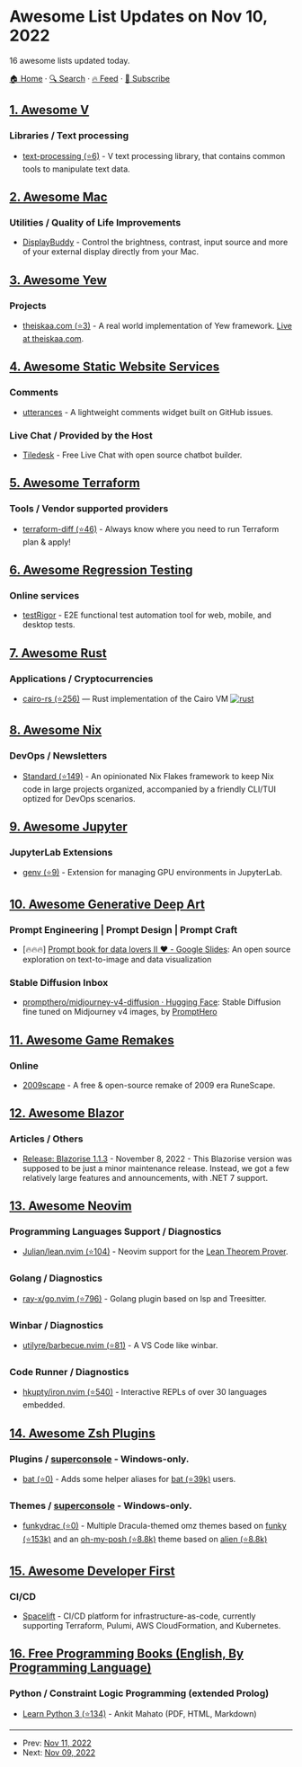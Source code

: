 # Awesome List Updates on Nov 10, 2022

16 awesome lists updated today.

[🏠 Home](/README.md) · [🔍 Search](https://www.trackawesomelist.com/search/) · [🔥 Feed](https://www.trackawesomelist.com/rss.xml) · [📮 Subscribe](https://trackawesomelist.us17.list-manage.com/subscribe?u=d2f0117aa829c83a63ec63c2f&id=36a103854c)



## [1. Awesome V](/content/vlang/awesome-v/README.md)

### Libraries / Text processing

*   [text-processing (⭐6)](https://github.com/ArtemkaKun/text-processing) - V text processing library, that contains common tools to manipulate text data.

## [2. Awesome Mac](/content/jaywcjlove/awesome-mac/README.md)

### Utilities / Quality of Life Improvements

*   [DisplayBuddy](https://displaybuddy.app) - Control the brightness, contrast, input source and more of your external display directly from your Mac.

## [3. Awesome Yew](/content/jetli/awesome-yew/README.md)

### Projects

*   [theiskaa.com (⭐3)](https://github.com/theiskaa/theiskaa.com) - A real world implementation of Yew framework. [Live at theiskaa.com](https://theiskaa.com).

## [4. Awesome Static Website Services](/content/agarrharr/awesome-static-website-services/README.md)

### Comments

*   [utterances](https://github.com/utterance) - A lightweight comments widget built on GitHub issues.

### Live Chat / Provided by the Host

*   [Tiledesk](https://tiledesk.com) - Free Live Chat with open source chatbot builder.

## [5. Awesome Terraform](/content/shuaibiyy/awesome-terraform/README.md)

### Tools / Vendor supported providers

*   [terraform-diff (⭐46)](https://github.com/contentful-labs/terraform-diff) - Always know where you need to run Terraform plan & apply!

## [6. Awesome Regression Testing](/content/mojoaxel/awesome-regression-testing/README.md)

### Online services

*   [testRigor](https://testrigor.com) - E2E functional test automation tool for web, mobile, and desktop tests.

## [7. Awesome Rust](/content/rust-unofficial/awesome-rust/README.md)

### Applications / Cryptocurrencies

*   [cairo-rs (⭐256)](https://github.com/lambdaclass/cairo-rs) — Rust implementation of the Cairo VM [![rust](https://github.com/lambdaclass/cairo-rs/actions/workflows/rust.yml/badge.svg)](https://github.com/lambdaclass/cairo-rs/actions/workflows/rust.yml)

## [8. Awesome Nix](/content/nix-community/awesome-nix/README.md)

### DevOps / Newsletters

*   [Standard (⭐149)](https://github.com/divnix/std) - An opinionated Nix Flakes framework to keep Nix code in large projects organized, accompanied by a friendly CLI/TUI optized for DevOps scenarios.

## [9. Awesome Jupyter](/content/markusschanta/awesome-jupyter/README.md)

### JupyterLab Extensions

*   [genv (⭐9)](https://github.com/run-ai/jupyterlab_genv) - Extension for managing GPU environments in JupyterLab.

## [10. Awesome Generative Deep Art](/content/filipecalegario/awesome-generative-deep-art/README.md)

### Prompt Engineering | Prompt Design | Prompt Craft

*   \[🔥🔥🔥] [Prompt book for data lovers II ❤️ - Google Slides](https://docs.google.com/presentation/d/1V8d6TIlKqB1j5xPFH7cCmgKOV_fMs4Cb4dwgjD5GIsg/edit#slide=id.g1834b964b0f_3_4): An open source exploration on text-to-image and data visualization

### Stable Diffusion Inbox

*   [prompthero/midjourney-v4-diffusion · Hugging Face](https://huggingface.co/prompthero/midjourney-v4-diffusion): Stable Diffusion fine tuned on Midjourney v4 images, by [PromptHero](https://prompthero.com/)

## [11. Awesome Game Remakes](/content/radek-sprta/awesome-game-remakes/README.md)

### Online

*   [2009scape](https://2009scape.org) - A free & open-source remake of 2009 era RuneScape.

## [12. Awesome Blazor](/content/AdrienTorris/awesome-blazor/README.md)

### Articles / Others

*   [Release: Blazorise 1.1.3](https://blazorise.com/news/release-notes/113) - November 8, 2022 - This Blazorise version was supposed to be just a minor maintenance release. Instead, we got a few relatively large features and announcements, with .NET 7 support.

## [13. Awesome Neovim](/content/rockerBOO/awesome-neovim/README.md)

### Programming Languages Support / Diagnostics

*   [Julian/lean.nvim (⭐104)](https://github.com/Julian/lean.nvim) - Neovim support for the [Lean Theorem Prover](https://leanprover.github.io/).

### Golang / Diagnostics

*   [ray-x/go.nvim (⭐796)](https://github.com/ray-x/go.nvim) - Golang plugin based on lsp and Treesitter.

### Winbar / Diagnostics

*   [utilyre/barbecue.nvim (⭐81)](https://github.com/utilyre/barbecue.nvim) - A VS Code like winbar.

### Code Runner / Diagnostics

*   [hkupty/iron.nvim (⭐540)](https://github.com/hkupty/iron.nvim) - Interactive REPLs of over 30 languages embedded.

## [14. Awesome Zsh Plugins](/content/unixorn/awesome-zsh-plugins/README.md)

### Plugins / [superconsole](https://github.com/alexchmykhalo/superconsole)   \- Windows-only.

*   [bat (⭐0)](https://github.com/fdellwing/zsh-bat) - Adds some helper aliases for [bat (⭐39k)](https://github.com/sharkdp/bat) users.

### Themes / [superconsole](https://github.com/alexchmykhalo/superconsole)   \- Windows-only.

*   [funkydrac (⭐0)](https://github.com/warshanks/funkydrac) - Multiple Dracula-themed omz themes based on [funky (⭐153k)](https://github.com/ohmyzsh/ohmyzsh/blob/master/themes/funky.zsh-theme) and an [oh-my-posh (⭐8.8k)](https://github.com/JanDeDobbeleer/oh-my-posh) theme based on [alien (⭐8.8k)](https://github.com/JanDeDobbeleer/oh-my-posh/blob/main/themes/aliens.omp.json)

## [15. Awesome Developer First](/content/agamm/awesome-developer-first/README.md)

### CI/CD

*   [Spacelift](https://spacelift.io/) - CI/CD platform for infrastructure-as-code, currently supporting Terraform, Pulumi, AWS CloudFormation, and Kubernetes.

## [16. Free Programming Books (English, By Programming Language)](/content/EbookFoundation/free-programming-books/README.md)

### Python / Constraint Logic Programming (extended Prolog)

*   [Learn Python 3 (⭐134)](https://github.com/animator/learn-python) - Ankit Mahato (PDF, HTML, Markdown)

---

- Prev: [Nov 11, 2022](/content/2022/11/11/README.md)
- Next: [Nov 09, 2022](/content/2022/11/09/README.md)